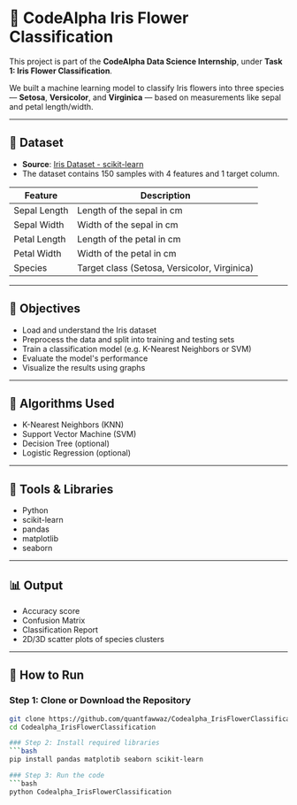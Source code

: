 # 🌸 CodeAlpha Iris Flower Classification

This project is part of the **CodeAlpha Data Science Internship**, under **Task 1: Iris Flower Classification**.

We built a machine learning model to classify Iris flowers into three species — **Setosa**, **Versicolor**, and **Virginica** — based on measurements like sepal and petal length/width.

---

## 📁 Dataset

- **Source**: [Iris Dataset - scikit-learn](https://scikit-learn.org/stable/auto_examples/datasets/plot_iris_dataset.html)
- The dataset contains 150 samples with 4 features and 1 target column.

| Feature | Description |
|--------|-------------|
| Sepal Length | Length of the sepal in cm |
| Sepal Width  | Width of the sepal in cm  |
| Petal Length | Length of the petal in cm |
| Petal Width  | Width of the petal in cm  |
| Species      | Target class (Setosa, Versicolor, Virginica) |

---

## 🎯 Objectives

- Load and understand the Iris dataset
- Preprocess the data and split into training and testing sets
- Train a classification model (e.g. K-Nearest Neighbors or SVM)
- Evaluate the model's performance
- Visualize the results using graphs

---

## 🧪 Algorithms Used

- K-Nearest Neighbors (KNN)
- Support Vector Machine (SVM)
- Decision Tree (optional)
- Logistic Regression (optional)

---

## 🧰 Tools & Libraries

- Python
- scikit-learn
- pandas
- matplotlib
- seaborn

---

## 📊 Output

- Accuracy score
- Confusion Matrix
- Classification Report
- 2D/3D scatter plots of species clusters

---

## 📝 How to Run

### Step 1: Clone or Download the Repository
```bash
git clone https://github.com/quantfawwaz/Codealpha_IrisFlowerClassification.git
cd Codealpha_IrisFlowerClassification

### Step 2: Install required libraries
```bash
pip install pandas matplotib seaborn scikit-learn

### Step 3: Run the code
```bash
python Codealpha_IrisFlowerClassification




